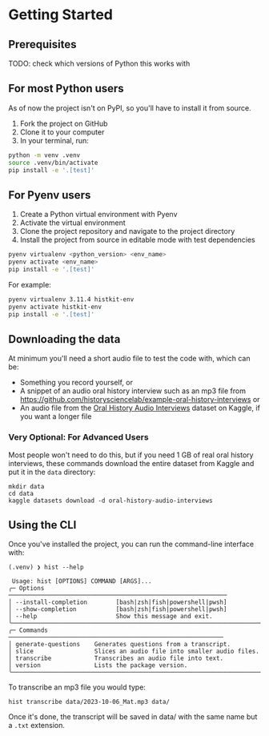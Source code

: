 # Getting Started

## Prerequisites

TODO: check which versions of Python this works with

## For most Python users

As of now the project isn't on PyPI, so you'll have to install it from source. 

1. Fork the project on GitHub
2. Clone it to your computer
3. In your terminal, run:

```bash
python -m venv .venv
source .venv/bin/activate
pip install -e '.[test]'
```

## For Pyenv users

1. Create a Python virtual environment with Pyenv
2. Activate the virtual environment
3. Clone the project repository and navigate to the project directory
4. Install the project from source in editable mode with test dependencies

```bash
pyenv virtualenv <python_version> <env_name>
pyenv activate <env_name>
pip install -e '.[test]'
```

For example:

```bash
pyenv virtualenv 3.11.4 histkit-env
pyenv activate histkit-env
pip install -e '.[test]'
```

## Downloading the data

At minimum you'll need a short audio file to test the code with, which can be:

* Something you record yourself, or
* A snippet of an audio oral history interview such as an mp3 file from https://github.com/historysciencelab/example-oral-history-interviews or
* An audio file from the [Oral History Audio Interviews](https://www.kaggle.com/datasets/audreyfeldroy/oral-history-audio-interviews) dataset on Kaggle, if you want a longer file

### Very Optional: For Advanced Users

Most people won't need to do this, but if you need 1 GB of real oral history interviews, these commands download the entire dataset from Kaggle and put it in the `data` directory:

```
mkdir data
cd data
kaggle datasets download -d oral-history-audio-interviews
```


## Using the CLI

Once you've installed the project, you can run the command-line interface with:

```
(.venv) ❯ hist --help

 Usage: hist [OPTIONS] COMMAND [ARGS]...
╭─ Options ─────────────────────────────────────────────────────────────
│ --install-completion        [bash|zsh|fish|powershell|pwsh]
│ --show-completion           [bash|zsh|fish|powershell|pwsh]
│ --help                      Show this message and exit.
╰───────────────────────────────────────────────────────────────────────
╭─ Commands ────────────────────────────────────────────────────────────
│ generate-questions    Generates questions from a transcript.
│ slice                 Slices an audio file into smaller audio files.
│ transcribe            Transcribes an audio file into text.
│ version               Lists the package version.
╰────────────────────────────────────────────────────────────────────────
```

To transcribe an mp3 file you would type:

```
hist transcribe data/2023-10-06_Mat.mp3 data/
```

Once it's done, the transcript will be saved in data/ with the same name but a `.txt` extension.

